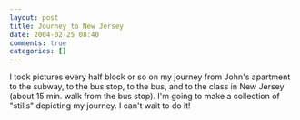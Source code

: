 ```yaml
---
layout: post
title: Journey to New Jersey
date: 2004-02-25 08:40
comments: true
categories: []
---
```

I took pictures every half block or so on my journey from John's apartment to the subway, to the bus stop, to the bus, and to the class in New Jersey (about 15 min. walk from the bus stop). I'm going to make a collection of "stills" depicting my journey. I can't wait to do it!
